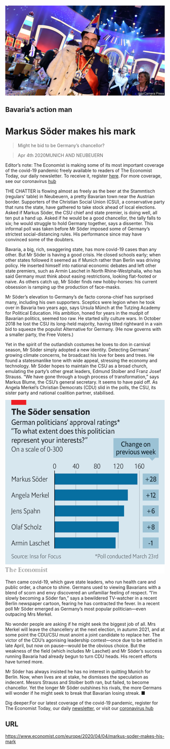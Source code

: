 ![](./images/20200404_EUP502.jpg)

## Bavaria’s action man

# Markus Söder makes his mark

> Might he bid to be Germany’s chancellor?

> Apr 4th 2020MUNICH AND NEUBEUERN

Editor’s note: The Economist is making some of its most important coverage of the covid-19 pandemic freely available to readers of The Economist Today, our daily newsletter. To receive it, register [here](https://www.economist.com//newslettersignup). For more coverage, see our coronavirus [hub](https://www.economist.com//coronavirus)

THE CHATTER is flowing almost as freely as the beer at the Stammtisch (regulars’ table) in Neubeuern, a pretty Bavarian town near the Austrian border. Supporters of the Christian Social Union (CSU), a conservative party that runs the state, have gathered to take stock ahead of local elections. Asked if Markus Söder, the CSU chief and state premier, is doing well, all ten put a hand up. Asked if he would be a good chancellor, the tally falls to six; he would struggle to hold Germany together, says a dissenter. This informal poll was taken before Mr Söder imposed some of Germany’s strictest social-distancing rules. His performance since may have convinced some of the doubters.

Bavaria, a big, rich, swaggering state, has more covid-19 cases than any other. But Mr Söder is having a good crisis. He closed schools early; when other states followed it seemed as if Munich rather than Berlin was driving policy. He inserted himself into national economic debates and left other state premiers, such as Armin Laschet in North Rhine-Westphalia, who has said Germany must think about easing restrictions, looking flat-footed or naive. As others catch up, Mr Söder finds new hobby-horses: his current obsession is ramping up the production of face-masks.

Mr Söder’s elevation to Germany’s de facto corona-chief has surprised many, including his own supporters. Sceptics were legion when he took over in Bavaria two years ago, says Ursula Münch at the Tutzing Academy for Political Education. His ambition, honed for years in the mudpit of Bavarian politics, seemed too raw. He started silly culture wars. In October 2018 he lost the CSU its long-held majority, having tilted rightward in a vain bid to squeeze the populist Alternative for Germany. (He now governs with a smaller party, the Free Voters.)

Yet in the spirit of the outlandish costumes he loves to don in carnival season, Mr Söder simply adopted a new identity. Detecting Germans’ growing climate concerns, he broadcast his love for bees and trees. He found a statesmanlike tone with wide appeal, stressing the economy and technology. Mr Söder hopes to maintain the CSU as a broad church, emulating the party’s other great leaders, Edmund Stoiber and Franz Josef Strauss. “We have gone through a tough process of transformation,” says Markus Blume, the CSU’s general secretary. It seems to have paid off. As Angela Merkel’s Christian Democrats (CDU) slid in the polls, the CSU, its sister party and national coalition partner, stabilised.



![](./images/20200404_EUC089.png)

Then came covid-19, which gave state leaders, who run health care and public order, a chance to shine. Germans used to viewing Bavarians with a blend of scorn and envy discovered an unfamiliar feeling of respect. “I’m slowly becoming a Söder fan,” says a bewildered TV-watcher in a recent Berlin newspaper cartoon, fearing he has contracted the fever. In a recent poll Mr Söder emerged as Germany’s most popular politician—even outpacing Mrs Merkel.

No wonder people are asking if he might seek the biggest job of all. Mrs Merkel will leave the chancellery at the next election, in autumn 2021, and at some point the CDU/CSU must anoint a joint candidate to replace her. The victor of the CDU’s agonising leadership contest—once due to be settled in late April, but now on pause—would be the obvious choice. But the weakness of the field (which includes Mr Laschet) and Mr Söder’s success running Bavaria had already begun to turn CDU heads. His recent efforts have turned more.

Mr Söder has always insisted he has no interest in quitting Munich for Berlin. Now, when lives are at stake, he dismisses the speculation as indecent. Messrs Strauss and Stoiber both ran, but failed, to become chancellor. Yet the longer Mr Söder outshines his rivals, the more Germans will wonder if he might seek to break that Bavarian losing streak. ■

Dig deeper:For our latest coverage of the covid-19 pandemic, register for The Economist Today, our daily [newsletter](https://www.economist.com//newslettersignup), or visit our [coronavirus hub](https://www.economist.com//coronavirus)

## URL

https://www.economist.com/europe/2020/04/04/markus-soder-makes-his-mark
